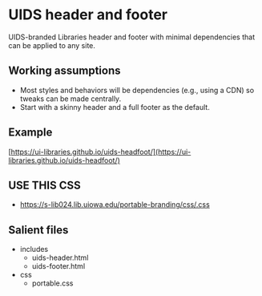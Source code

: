 # UIDS header and footer
UIDS-branded Libraries header and footer with minimal dependencies that can be applied to any site.

## Working assumptions
- Most styles and behaviors will be dependencies (e.g., using a CDN) so tweaks can be made centrally.
- Start with a skinny header and a full footer as the default.

## Example
[https://ui-libraries.github.io/uids-headfoot/](https://ui-libraries.github.io/uids-headfoot/)

## USE THIS CSS
 - https://s-lib024.lib.uiowa.edu/portable-branding/css/.css

## Salient files
- includes
	- uids-header.html
	- uids-footer.html
- css
	- portable.css
